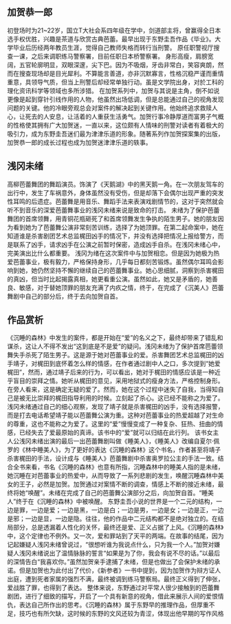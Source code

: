 ## 加贺恭一郎 ##
初登场时为21~22岁，国立T大社会系四年级在学中，剑道部主将，曾赢得全日本选手权优胜，兴趣是茶道与欣赏古典芭蕾。最早出现于东野圭吾作品《毕业》。大学毕业后历经两年教员生涯，觉得自己教师失格而转行当刑警。 原任职警视厅搜查一课，之后来调职练马警察署，目前任职日本桥警察署。
身形高瘦，肩膀宽阔，五官轮廓明显，双眼深邃，尖下巴。因为不吸烟，牙齿非常白，笑容爽朗，然而在搜查现场却是目光犀利。不算能言善道，亦非沉默寡言，性格沉稳严谨而重情重意，具领导气质，但当上刑警后却经常单独行动。虽是文学院出身，对於工科的理化资讯科学等领域也多所涉猎。
在加贺系列中，加贺与其说是主角，倒不如说更像是起到穿针引线作用的人物，他虽然出场低调，但是总能通过自己的视角发现问题的关键。他的冷眼旁观总会对案件的解决起到关键作用。他始终追求救赎人心，让死去的人安息，让活着的人重获生活勇气。加贺行事冷静厚道而富男子气概的性格使其拥有广大加贺迷，一直以来，这位颇有人情味的刑警对读者有着极大的吸引力，成为东野圭吾迷们最为津津乐道的形象。随著系列作加贺探案集的出版，加贺恭一郎的成长过程也成为加贺迷津津乐道的轶事。
## 浅冈未绪 ##
高柳芭蕾舞团的舞蹈演员。饰演了《天鹅湖》中的黑天鹅一角。在一次朋友驾车的出行中，发生了车祸意外，身体虽然没有受伤，但是却落下会偶尔出现严重的突发性耳鸣的后遗症。芭蕾舞是用音乐、舞蹈手法来表演戏剧情节的，这对于突然就会听不到音乐的深爱芭蕾舞事业的浅冈未绪来说是致命的打击。
未绪为了保护芭蕾舞团的首席领舞，用青铜花瓶砸死了和首席领舞发生争执的陌生男子。她的朋友因为看到她为了芭蕾舞公演非常刻苦训练，选择了为她顶罪。在第二起命案中，她在知道谁是杀害剧团艺术总监梶田凶手的情况下，并没有选择把情况上报给警方，而是联系了凶手，请求凶手在公演之前暂时保密，造成凶手自杀。在浅冈未绪心中，完美演出比什么都重要。
浅冈为绪在这次案件中与加贺相恋。但是因为她极为热爱芭蕾事业，极有毅力，严格保持身形，几乎每日都刻苦锻炼。虽然偶尔耳鸣会影响到她，她仍然坚持不懈的继续自己的芭蕾舞事业。她心思细腻，洞察到杀害梶田的真凶，但当时比起揭露真相，她更看重公演。虽然如此，她又是矛盾的，她善良、敏感，对于替她顶罪的朋友充满了内疚之情，终于，在完成了《沉美人》芭蕾舞剧中自己的部分后，终于去向加贺自首。
## 作品赏析 ##
《沉睡的森林》中发生的案件，都是开始在“爱”的名义之下，最终却带来了错乱和谋杀，这让人不得不发出“这到底是不是爱”的疑问。浅冈未绪为了保护首席芭蕾领舞失手杀死了陌生男子。这是源于她对芭蕾事业的爱。杀害舞团艺术总监梶田的凶手靖子，对梶田到底怀着怎么样的情感，在作者通过剧中人之口，多次提到“她爱梶田”，然而，通过靖子后来的行为，可以看出，她对于梶田的情感应该是一种近乎盲目的崇拜之情。她听从梶田的意见，采用地狱式的瘦身方法，严格控制身形。在旁人看来，这是确定无疑的爱了。然而，她在这个过程中迷失了自我，当得知自己是被无比崇拜的梶田指导利用的时候。立刻起了杀心。这已经不能称之为爱了。浅冈未绪通过自己的细心观察，发现了靖子就是杀害梶田的凶手，没有选择报警，而是打去电话希望靖子能以芭蕾舞公演为重。这种对芭蕾事业的热爱超越了对生命的尊重，这也不能称之为爱了。这里的“爱”慢慢变成了一种复杂、狂热、扭曲的情感，已经失去了爱最原始的真谛。该书中的“爱”就可以归结在此行列。
该书女主人公浅冈未绪出演的最后一出芭蕾舞剧叫做《睡美人》，《睡美人》改编自夏尔·佩罗的《林中睡美人》，为了更好的表达《沉睡的森林》这个书名，作者甚至将靖子杀害梶田的手法，设计成与《睡美人》芭蕾舞剧中杀害奥罗拉公主的手法一致。结合全书来看，书名《沉睡的森林》也意有所指，沉睡森林中的睡美人指的是未绪，她沉睡在对芭蕾事业的热爱中，从而导致了一系列悲剧的发生，唤醒沉睡森林中美女的王子，必然是加贺。加贺通过对案情不断的调查，情感上不断的接近未绪，最终将她“唤醒”。未绪在完成了自己的芭蕾舞公演部分之后，向加贺自首。“睡美人”终于在《沉睡的森林》中被唤醒。
东野圭吾小说的世界是一个二元的结构，一边是罪，一边是爱；一边是黑，一边是白；一边是男，一边是女；一边是正，一边是邪；一边是显，一边是隐。往往，他的作品中二元结构都不是绝对独立的。在结局部分，总是透漏着人性化的关怀，最终还是爱、正义占据了上风。《沉睡的森林》中，这个定律也不例外。又一次，爱和罪站到了天平的两端。在故事的结尾，因为记起嫌疑人浅冈未绪曾说过，“很想听谁为我说点什么，只为我一个人。”加贺对嫌疑人浅冈未绪说出了温情脉脉的誓言“如果是为了你，我会有说不尽的话。”以最后的深情告白“我喜欢你。”虽然加贺亲手逮捕了未绪，但是也做出了会保护未绪的承诺。但是加贺也为此付出了代价，《新参者》一书中提到，因为加贺作为辩方证人出庭，遭到死者家属的强烈不满，最终被调到练马警察局。最终正义得到了伸张，爱战胜了罪，也得到了表达。
整体来说，东野通过对平常人很少接触到的芭蕾舞剧团，进行了细致的描写，开启了一个具有新意的视角，借此来展示人间的爱恨情仇，表达自己所作出的思考。《沉睡的森林》属于东野早的推理作品，但厚重不足，技巧也有所欠缺，这时候的东野的文风还较为青涩，体现出他早期的写作风格